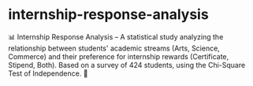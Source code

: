 # internship-response-analysis
📊 Internship Response Analysis – A statistical study analyzing the relationship between students' academic streams (Arts, Science, Commerce) and their preference for internship rewards (Certificate, Stipend, Both). Based on a survey of 424 students, using the Chi-Square Test of Independence. 🚀
